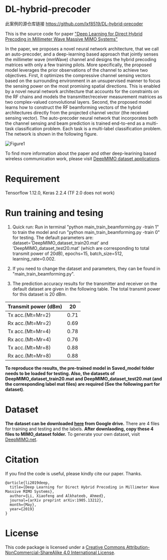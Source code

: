 # DL-hybrid-precoder
此案例的源仓库链接 https://github.com/lxf8519/DL-hybrid-precoder

This is the source code for paper ["Deep Learning for Direct Hybrid Precoding in Millimeter Wave Massive MIMO Systems"](https://arxiv.org/abs/1905.13212)

In the paper, we proposes a novel neural network architecture, that we call an auto-precoder, and a deep-learning based approach that jointly senses the millimeter wave (mmWave) channel and designs the hybrid precoding matrices with only a few training pilots. More specifically, the proposed model leverages the prior observations of the channel to achieve two objectives. First, it optimizes the compressive channel sensing vectors based on the surrounding environment in an unsupervised manner to focus the sensing power on the most promising spatial directions. This is enabled by a novel neural network architecture that accounts for the constraints on the RF chains and models the transmitter/receiver measurement matrices as two complex-valued convolutional layers. Second, the proposed model learns how to construct the RF beamforming vectors of the hybrid architectures directly from the projected channel vector (the received sensing vector). The auto-precoder neural network that incorporates both the channel sensing and beam prediction is trained end-to-end as a multi-task classification problem. Each task is a multi-label classification problem. The network is shown in the following figure.

![Figure1](https://github.com/lxf8519/DL-hybrid-precoder/blob/master/NN_hybrid.jpg)

To find more information about the paper and other deep-learining based wireless communication work, please visit [DeepMIMO dataset applications](https://deepmimo.net/applications/).

# Requirement
Tensorflow 1.12.0, Keras 2.2.4 (TF 2.0 does not work)

# Run training and tesing
1. Quick run: Run in terminal "python main_train_beamforming.py -train 1" to train the model and run "python main_train_beamforming.py -train 0" for testing. The default parameters are: dataset='DeepMIMO_dataset_train20.mat' and 'DeepMIMO_dataset_test20.mat' (which are corresponding to total transmit power of 20dB), epochs=15, batch_size=512, learning_rate=0.002.

2. If you need to change the dataset and parameters, they can be found in "main_train_beamforming.py".

3. The prediction accuracy results for the transmitter and receiver on the default dataset are given in the following table. The total transmit power for this dataset is 20 dBm.

| Transmit power (dBm)| 20 |
| -------- | ------ |
| Tx acc.(Mt=Mr=2) | 0.71 |
| Rx acc.(Mt=Mr=2) | 0.69 |
| Tx acc.(Mt=Mr=4) | 0.78 |
| Rx acc.(Mt=Mr=4) | 0.76 |
| Tx acc.(Mt=Mr=8) | 0.88 |
| Rx acc.(Mt=Mr=8) | 0.88 |

**To reproduce the results, the pre-trained model in Saved_model folder needs to be loaded for testing. Also, the datasets of DeepMIMO_dataset_train20.mat and DeepMIMO_dataset_test20.mat (and the corresponding label mat files) are required (See the following part for dataset)**.

# Dataset 
**The dataset can be downloaded [here](https://drive.google.com/open?id=1sMiDGhPYpblkkcQgvq4F5q7w2AINfkgL) from Google drive.** There are 4 files for training and testing and the labels. **After downlaoding, copy these 4 files to MIMO_dataset folder.** To generate your own dataset, visit [DeepMIMO.net](https://deepmimo.net/).

# Citation
If you find the code is useful, please kindly cite our paper. Thanks.
```
@article{li2019deep,
  title={Deep Learning for Direct Hybrid Precoding in Millimeter Wave Massive MIMO Systems},
  author={Li, Xiaofeng and Alkhateeb, Ahmed},
  journal={arXiv preprint arXiv:1905.13212},
  month={May},
  year={2019}
}
```
# License
This code package is licensed under a [Creative Commons Attribution-NonCommercial-ShareAlike 4.0 International License](https://creativecommons.org/licenses/by-nc-sa/4.0/).
